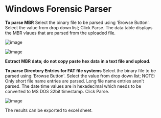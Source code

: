 # Windows Forensic Parser
**To parse MBR**
Select the binary file to be parsed using 'Browse Button'.
Select the value from drop down list;
Click Parse.
The data table displays the MBR vlaues that are parsed from the uploaded file.

![image](https://user-images.githubusercontent.com/51472552/59615894-fbcd9700-9140-11e9-98ac-13f226e9dcc8.png)

![image](https://user-images.githubusercontent.com/51472552/59615980-27508180-9141-11e9-9d67-68b7e4f5ff5c.png)

**Extract MBR data; do not copy paste hex data in a text file and upload.**

**To parse Directory Entries for FAT file systems**
Select the binary file to be parsed using 'Browse Button'.
Select the value from drop down list; NOTE: Only short file name entries are parsed. Long file name entries aren't parsed. The date time values are in hexadecimal which needs to be converted to MS DOS 32bit timestamp.
Click Parse.

![image](https://user-images.githubusercontent.com/51472552/59616060-536c0280-9141-11e9-8d89-610393e59205.png)

The results can be exported to excel sheet.
